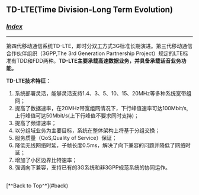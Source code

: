 ## <span id="back">TD-LTE(Time Division-Long Term Evolution)</span> ##

### [*Index*](http://sheldonjie.github.io/)
----------

第四代移动通信系统TD-LTE，即时分双工方式3G标准长期演进。第三代移动通信合作伙伴组织（3GPP,The 3rd Generation Partnership Project）规定的LTE标准有TDD和FDD两种。**TD-LTE主要承载高速数据业务，并具备承载话音业务功能。**

**TD-LTE技术特征：**

1. 系统部署灵活，能够灵活支持1.4、3、5、10、15、20MHz等多种系统宽带组网；
1. 提高了数据速率，在20MHz带宽组网情况下，下行峰值速率可达100Mbit/s,上行峰值可达50Mbit/s(上下行峰值不要求同时支持)；
1. 提高了频谱速率；
1. 以分组域业务为主要目标，系统在整体架构上将基于分组交换；
1. 服务质量（QoS,Quality of Service）保证；
1. 降低无线网络时延，子帧长度0.5ms，解决了向下兼容的问题并降低了网络时延；
1. 增加了小区边界比特速率；
1. 强调向下兼容，支持已有的3G系统和非3GPP规范系统的协同运作。



<br>
[*^Back to Top^*](#back)

